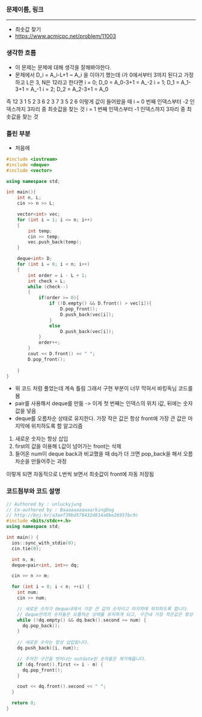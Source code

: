 ### 문제이름, 링크
---
- 최솟값 찾기
- https://www.acmicpc.net/problem/11003

### 생각한 흐름
- 이 문제는 문제에 대해 생각을 잘해봐야한다.
- 문제에서 D_i = A_i-L+1 ~ A_i 을 이야기 했는데
i가 0에서부터 3까지 된다고 가정하고 L은 3, N은 12라고 한다면
i = 0; D_0 = A_0-3+1 = A_-2 
i = 1; D_1 = A_1-3+1 = A_-1
i = 2; D_2 = A_2-3+1 = A_0

즉 
12 3
1 5 2 3 6 2 3 7 3 5 2 6
이렇게 값이 들어왔을 때
i = 0 번째 인덱스부터 -2 인덱스까지 3자리 중 최솟값을 찾는 것 
i = 1 번째 인덱스부터 -1 인덱스까지 3자리 중 최솟값을 찾는 것 


### 틀린 부분
- 처음에 
```cpp
#include <iostream>
#include <deque>
#include <vector>

using namespace std;

int main(){
    int n, L;
    cin >> n >> L;

    vector<int> vec;
    for (int i = 1; i <= n; i++)
    {
        int temp;
        cin >> temp;
        vec.push_back(temp);
    }

    deque<int> D;
    for (int i = 0; i < n; i++)
    {
        int order = i - L + 1;
        int check = L;
        while (check--)
        {
            if(order >= 0){
                if (!D.empty() && D.front() > vec[i]){
                    D.pop_front();
                    D.push_back(vec[i]);
                }
                else 
                    D.push_back(vec[i]);
            }
            order++;
        }
        cout << D.front() << " ";
        D.pop_front();
        
    }
}
```
- 위 코드 처럼 풀었는데 계속 틀림 그래서 구현 부분이 너무 막혀서 바킹독님 코드를 봄
- pair를 사용해서 deque를 만듦 -> 이게 첫 번째는 인덱스의 위치 i값, 뒤에는 숫자값을 넣음
- deque를 오름차순 상태로 유지한다. 가장 작은 값은 항상 front에 가장 큰 값은 마지막에 위치하도록 함
알고리즘
1. 새로운 숫자는 항상 삽입
2. first의 값을 이용해 L값이 넘어가는 front는 삭제
3. 들어온 num이 deque back과 비교했을 때 dq가 더 크면 pop_back을 해서 오름차순을 만들어주는 과정

이렇게 되면 자동적으로 L번씩 보면서 최솟값이 front에 자동 저장됨

### 코드첨부와 코드 설명
```cpp
// Authored by : unluckyjung
// Co-authored by : BaaaaaaaaaaarkingDog
// http://boj.kr/a3aef39bd578432d814a0be26957bc9c
#include <bits/stdc++.h>
using namespace std;

int main() {
  ios::sync_with_stdio(0);
  cin.tie(0);

  int n, m;
  deque<pair<int, int>> dq;

  cin >> n >> m;

  for (int i = 0; i < n; ++i) {
    int num;
    cin >> num;

    // 새로운 숫자가 deque내에서 가장 큰 값의 숫자이고 마지막에 위치하도록 합니다.
    // deque안의의 숫자들은 오름차순 상태를 유지하게 되고, 구간내 가장 작은값은 항상 맨앞(front)에 있는 상태를 가지게 됩니다.
    while (!dq.empty() && dq.back().second >= num) {
      dq.pop_back();
    }
    
    // 새로운 숫자는 항상 삽입됩니다.
    dq.push_back({i, num});

    // 주어진 구간을 벗어나는 outdate된 숫자들은 제거해줍니다.
    if (dq.front().first <= i - m) {
      dq.pop_front();
    }

    cout << dq.front().second << " ";
  }

  return 0;
}
```